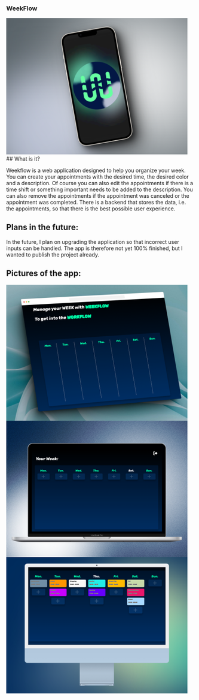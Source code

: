 ### WeekFlow
<img alt="WeekFlow" width="485px" src="https://github.com/LukasF06/WeekFlow/blob/main/WeekFlowImages/WeekFlowShot4.png" />
<br />
## What is it?

Weekflow is a web application designed to help you organize your week. You can create your appointments with the desired time, the desired color and a description. Of course you can also edit the appointments if there is a time shift or something important needs to be added to the description. You can also remove the appointments if the appointment was canceled or the appointment was completed. There is a backend that stores the data, i.e. the appointments, so that there is the best possible user experience.

## Plans in the future:

In the future, I plan on upgrading the application so that incorrect user inputs can be handled. The app is therefore not yet 100% finished, but I wanted to publish the project already.

## Pictures of the app:

<img alt="WeekFlow" align="left" width="485px" src="https://github.com/LukasF06/WeekFlow/blob/main/WeekFlowImages/WeekFlowShot1.png" />

<img alt="WeekFlow" align="left" width="485px" src="https://github.com/LukasF06/WeekFlow/blob/main/WeekFlowImages/WeekFlowShot3.png" />
&nbsp;
<img alt="WeekFlow" width="485px" src="https://github.com/LukasF06/WeekFlow/blob/main/WeekFlowImages/WeekFlowShot2.png" />
